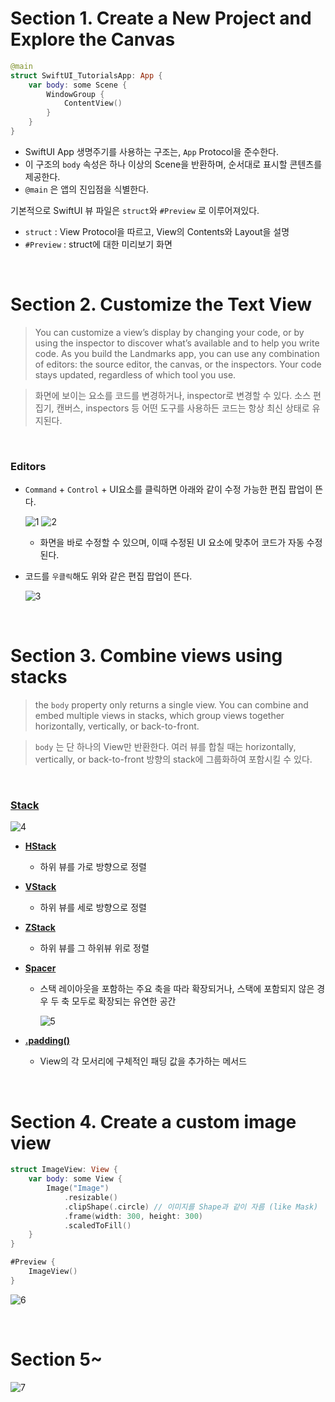 # Section 1. **Create a New Project and Explore the Canvas**

```swift
@main
struct SwiftUI_TutorialsApp: App {
    var body: some Scene {
        WindowGroup {
            ContentView()
        }
    }
}
```

- SwiftUI App 생명주기를 사용하는 구조는, `App` Protocol을 준수한다.
- 이 구조의 `body` 속성은 하나 이상의 Scene을 반환하며, 순서대로 표시할 콘텐츠를 제공한다.
- `@main` 은 앱의 진입점을 식별한다.

기본적으로 SwiftUI 뷰 파일은 `struct`와 `#Preview` 로 이루어져있다.

- `struct` : View Protocol을 따르고, View의 Contents와 Layout을 설명
- `#Preview` : struct에 대한 미리보기 화면

<br>

# Section 2. **Customize the Text View**

> You can customize a view’s display by changing your code, or by using the inspector to discover what’s available and to help you write code.
> As you build the Landmarks app, you can use any combination of editors: the source editor, the canvas, or the inspectors. Your code stays updated, regardless of which tool you use.

> 화면에 보이는 요소를 코드를 변경하거나, inspector로 변경할 수 있다.
소스 편집기, 캔버스, inspectors 등 어떤 도구를 사용하든 코드는 항상 최신 상태로 유지된다.

<br>

### Editors

- `Command` + `Control` + UI요소를 클릭하면 아래와 같이 수정 가능한 편집 팝업이 뜬다.

    ![1](/img/1.png)
    ![2](/img/2.png)
    
    - 화면을 바로 수정할 수 있으며, 이때 수정된 UI 요소에 맞추어 코드가 자동 수정된다.
- 코드를 `우클릭`해도 위와 같은 편집 팝업이 뜬다.
    
   ![3](/img/3.png)
    

<br>

# **Section 3. Combine views using stacks**

> the `body` property only returns a single view. You can combine and embed multiple views in stacks, which group views together horizontally, vertically, or back-to-front.

> `body` 는 단 하나의 View만 반환한다. 여러 뷰를 합칠 때는 horizontally, vertically, or back-to-front 방향의 stack에 그룹화하여 포함시킬 수 있다.

<br>

### [Stack](https://developer.apple.com/documentation/swiftui/building-layouts-with-stack-views)

![4](/img/4.png)

- [**HStack**](https://developer.apple.com/documentation/swiftui/hstack)
    - 하위 뷰를 가로 방향으로 정렬
- [**VStack**](https://developer.apple.com/documentation/swiftui/vstack)
    - 하위 뷰를 세로 방향으로 정렬
- [**ZStack**](https://developer.apple.com/documentation/swiftui/zstack)
    - 하위 뷰를 그 하위뷰 위로 정렬
- [**Spacer**](https://developer.apple.com/documentation/swiftui/spacer)
    - 스택 레이아웃을 포함하는 주요 축을 따라 확장되거나, 스택에 포함되지 않은 경우 두 축 모두로 확장되는 유연한 공간
        
        ![5](/img/5.png)
        
- [**.padding()**](https://developer.apple.com/documentation/swiftui/view/padding(_:)-3rxip)
    - View의 각 모서리에 구체적인 패딩 값을 추가하는 메서드
    
<br>

# **Section 4. Create a custom image view**

```swift
struct ImageView: View {
    var body: some View {
        Image("Image")
            .resizable()
            .clipShape(.circle) // 이미지를 Shape과 같이 자름 (like Mask)
            .frame(width: 300, height: 300)
            .scaledToFill()
    }
}

#Preview {
    ImageView()
}
```

![6](/img/6.png)

<br>

# **Section 5~**

![7](/img/7.png)

